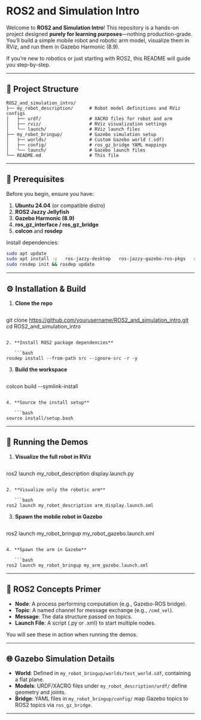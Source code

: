 # ROS2 and Simulation Intro

Welcome to **ROS2 and Simulation Intro**! This repository is a hands-on project designed **purely for learning purposes**—nothing production-grade. You’ll build a simple mobile robot and robotic arm model, visualize them in RViz, and run them in Gazebo Harmonic (8.9).

If you’re new to robotics or just starting with ROS2, this README will guide you step-by-step.

---

## 📂 Project Structure

```
ROS2_and_simulation_intro/
├── my_robot_description/      # Robot model definitions and RViz configs
│   ├── urdf/                  # XACRO files for robot and arm
│   ├── rviz/                  # RViz visualization settings
│   └── launch/                # RViz launch files
├── my_robot_bringup/          # Gazebo simulation setup
│   ├── worlds/                # Custom Gazebo world (.sdf)
│   ├── config/                # ros_gz_bridge YAML mappings
│   └── launch/                # Gazebo launch files
└── README.md                  # This file
```

---

## 📝 Prerequisites

Before you begin, ensure you have:

1. **Ubuntu 24.04** (or compatible distro)
2. **ROS2 Jazzy Jellyfish**
3. **Gazebo Harmonic (8.9)**
4. **ros_gz_interface / ros_gz_bridge**
5. **colcon** and **rosdep**

Install dependencies:

```bash
sudo apt update
sudo apt install -y   ros-jazzy-desktop   ros-jazzy-gazebo-ros-pkgs   ros-jazzy-ros-gz-bridge   python3-colcon-common-extensions   python3-rosdep
sudo rosdep init && rosdep update
```

---

## ⚙️ Installation & Build

1. **Clone the repo**

   ```bash
git clone https://github.com/yourusername/ROS2_and_simulation_intro.git
cd ROS2_and_simulation_intro
```

2. **Install ROS2 package dependencies**

   ```bash
rosdep install --from-path src --ignore-src -r -y
```

3. **Build the workspace**

   ```bash
colcon build --symlink-install
```

4. **Source the install setup**

   ```bash
source install/setup.bash
```

---

## 🚀 Running the Demos

1. **Visualize the full robot in RViz**

   ```bash
ros2 launch my_robot_description display.launch.py
```

2. **Visualize only the robotic arm**

   ```bash
ros2 launch my_robot_description arm_display.launch.xml
```

3. **Spawn the mobile robot in Gazebo**

   ```bash
ros2 launch my_robot_bringup my_robot_gazebo.launch.xml
```

4. **Spawn the arm in Gazebo**

   ```bash
ros2 launch my_robot_bringup my_arm_gazebo.launch.xml
```

---

## 🤖 ROS2 Concepts Primer

- **Node**: A process performing computation (e.g., Gazebo-ROS bridge).
- **Topic**: A named channel for message exchange (e.g., `/cmd_vel`).
- **Message**: The data structure passed on topics.
- **Launch File**: A script (.py or .xml) to start multiple nodes.

You will see these in action when running the demos.

---

## 🌐 Gazebo Simulation Details

- **World**: Defined in `my_robot_bringup/worlds/test_world.sdf`, containing a flat plane.
- **Models**: URDF/XACRO files under `my_robot_description/urdf/` define geometry and joints.
- **Bridge**: YAML files in `my_robot_bringup/config/` map Gazebo topics to ROS2 topics via `ros_gz_bridge`.

---